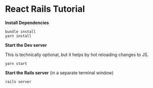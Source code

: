 # React Rails Tutorial

**Install Dependencies**

```shell
bundle install
yarn install
```

**Start the Dev server**

This is technically optional, but it helps by hot reloading changes to JS.

```shell
yarn start
```

**Start the Rails server** (in a separate terminal window)

```shell
rails server
```
